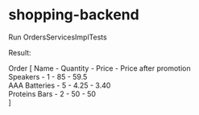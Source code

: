 # shopping-backend
Run OrdersServicesImplTests 

Result:

 Order [ Name - Quantity - Price - Price after promotion <br />
Speakers - 1 - 85 - 59.5 <br />
AAA Batteries - 5 - 4.25 - 3.40<br />
Proteins Bars - 2 - 50 - 50<br />
]

